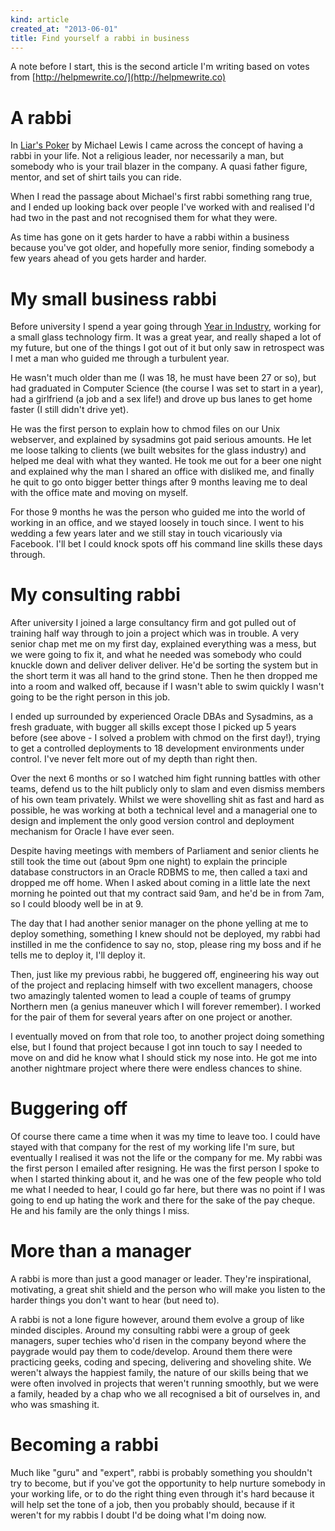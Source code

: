 ```yaml
---
kind: article
created_at: "2013-06-01"
title: Find yourself a rabbi in business
---
```


A note before I start, this is the second article I'm writing based on votes from [http://helpmewrite.co/](http://helpmewrite.co)

# A rabbi
In [Liar's Poker](http://www.amazon.co.uk/gp/product/B004JHY7PY?ie=UTF8&camp=3194&creative=21330&creativeASIN=B004JHY7PY&linkCode=shr&tag=wwwcoldclimat-21&qid=1370163968&sr=8-1&keywords=liars+poker) by Michael Lewis I came across the concept of having a rabbi in your life.  Not a religious leader, nor necessarily a man, but somebody who is your trail blazer in the company.  A quasi father figure, mentor, and set of shirt tails you can ride.  

When I read the passage about Michael's first rabbi something rang true, and I ended up looking back over people I've worked with and realised I'd had two in the past and not recognised them for what they were.

As time has gone on it gets harder to have a rabbi within a business because you've got older, and hopefully more senior, finding somebody a few years ahead of you gets harder and harder.

# My small business rabbi

Before university I spend a year going through [Year in Industry](http://www.etrust.org.uk/year_in_industry.cfm), working for a small glass technology firm.  It was a great year, and really shaped a lot of my future, but one of the things I got out of it but only saw in retrospect was I met a man who guided me through a turbulent year.

He wasn't much older than me (I was 18, he must have been 27 or so), but had graduated in Computer Science (the course I was set to start in a year), had a girlfriend (a job and a sex life!) and drove up bus lanes to get home faster (I still didn't drive yet).

He was the first person to explain how to chmod files on our Unix webserver, and explained by sysadmins got paid serious amounts.  He let me loose talking to clients (we built websites for the glass industry) and helped me deal with what they wanted.  He took me out for a beer one night and explained why the man I shared an office with disliked me, and finally he quit to go onto bigger better things after 9 months leaving me to deal with the office mate and moving on myself.

For those 9 months he was the person who guided me into the world of working in an office, and we stayed loosely in touch since.  I went to his wedding a few years later and we still stay in touch vicariously via Facebook.  I'll bet I could knock spots off his command line skills these days through.

# My consulting rabbi

After university I joined a large consultancy firm and got pulled out of training half way through to join a project which was in trouble.  A very senior chap met me on my first day, explained everything was a mess, but we were going to fix it, and what he needed was somebody who could knuckle down and deliver deliver deliver.  He'd be sorting the system but in the short term it was all hand to the grind stone. Then he then dropped me into a room and walked off, because if I wasn't able to swim quickly I wasn't going to be the right person in this job.  

I ended up surrounded by experienced Oracle DBAs and Sysadmins, as a fresh graduate, with bugger all skills except those I picked up 5 years before (see above - I solved a problem with chmod on the first day!), trying to get a controlled deployments to 18 development environments under control.  I've never felt more out of my depth than right then.

Over the next 6 months or so I watched him fight running battles with other teams, defend us to the hilt publicly only to slam and even dismiss members of his own team privately.  Whilst we were shovelling shit as fast and hard as possible, he was working at both a technical level and a managerial one to design and implement the only good version control and deployment mechanism for Oracle I have ever seen.

Despite having meetings with members of Parliament and senior clients he still took the time out (about 9pm one night) to explain the principle database constructors in an Oracle RDBMS to me, then called a taxi and dropped me off home.  When I asked about coming in a little late the next morning he pointed out that my contract said 9am, and he'd be in from 7am, so I could bloody well be in at 9.

The day that I had another senior manager on the phone yelling at me to deploy something, something I knew should not be deployed, my rabbi had instilled in me the confidence to say no, stop, please ring my boss and if he tells me to deploy it, I'll deploy it.

Then, just like my previous rabbi, he buggered off, engineering his way out of the project and replacing himself with two excellent managers, choose two amazingly talented women to lead a couple of teams of grumpy Northern men (a genius maneuver which I will forever remember).  I worked for the pair of them for several years after on one project or another.

I eventually moved on from that role too, to another project doing something else, but I found that project because I got inn touch to say I needed to move on and did he know what I should stick my nose into.  He got me into another nightmare project where there were endless chances to shine.


# Buggering off
Of course there came a time when it was my time to leave too.  I could have stayed with that company for the rest of my working life I'm sure, but eventually I realised it was not the life or the company for me.  My rabbi was the first person I emailed after resigning. He was the first person I spoke to when I started thinking about it, and he was one of the few people who told me what I needed to hear, I could go far here, but there was no point if I was going to end up hating the work and there for the sake of the pay cheque.  He and his family are the only things I miss.

# More than a manager

A rabbi is more than just a good manager or leader.  They're inspirational, motivating, a great shit shield and the person who will make you listen to the harder things you don't want to hear (but need to).

A rabbi is not a lone figure however, around them evolve a group of like minded disciples.  Around my consulting rabbi were a group of geek managers, super techies who'd risen in the company beyond where the paygrade would pay them to code/develop.  Around them there were practicing geeks, coding and specing, delivering and shoveling shite.  We weren't always the happiest family, the nature of our skills being that we were often involved in projects that weren't running smoothly, but we were a family, headed by a chap who we all recognised a bit of ourselves in, and who was smashing it.

# Becoming a rabbi
Much like "guru" and "expert", rabbi is probably something you shouldn't try to become, but if you've got the opportunity to help nurture somebody in your working life, or to do the right thing even through it's hard because it will help set the tone of a job, then you probably should, because if it weren't for my rabbis I doubt I'd be doing what I'm doing now.